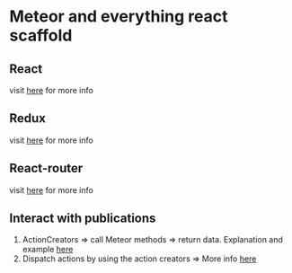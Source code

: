# Meteor and everything react scaffold

## React
visit [here](https://facebook.github.io/react/docs/hello-world.html) for more info

## Redux
visit [here](http://redux.js.org/) for more info

## React-router
visit [here](https://github.com/ReactTraining/react-router/blob/master/docs/API.md) for more info

## Interact with publications
1. ActionCreators => call Meteor methods => return data. Explanation and example [here](https://medium.com/modern-user-interfaces/how-we-redux-part-3-domain-890964824fec#.3yd37zjql)
2. Dispatch actions by using the action creators => More info [here](https://medium.com/modern-user-interfaces/how-we-redux-part-4-reducers-and-stores-f4a0ebcdc22a#.wze74pm8q)
